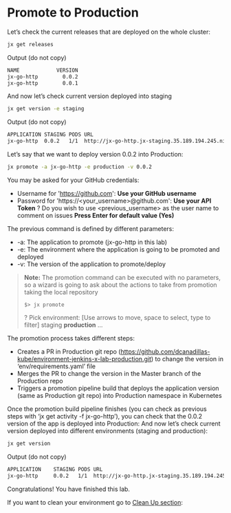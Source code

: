 # Promote to Production

Let’s check the current releases that are deployed on the whole cluster:

```bash
jx get releases
```

Output (do not copy)

```sh
NAME            VERSION
jx-go-http        0.0.2
jx-go-http        0.0.1
```

And now let’s check current version deployed into staging

```bash
jx get version -e staging
```

Output (do not copy)

```sh
APPLICATION STAGING PODS URL
jx-go-http  0.0.2   1/1  http://jx-go-http.jx-staging.35.189.194.245.nip.io
```

Let’s say that we want to deploy version 0.0.2 into Production:

```bash
jx promote -a jx-go-http -e production -v 0.0.2
```

You may be asked for your GitHub credentials:
* Username for 'https://github.com': **Use your GitHub username**
* Password for 'https://<your_username>@github.com': **Use your API Token**
? Do you wish to use <previous_username>  as the user name to comment on issues **Press Enter for default value (Yes)**

The previous command is defined by different parameters:
* -a: The application to promote (jx-go-http in this lab)
* -e: The environment where the application is going to be promoted and deployed
* -v: The version of the application to promote/deploy

> **Note:** The promotion command can be executed with no parameters, so a wizard is going to ask about the actions to take from promotion taking the local repository
> 
> `$> jx promote `
> 
> ? Pick environment:  [Use arrows to move, space to select, type to filter]
   staging
> **production**
> ...

The promotion process takes different steps:
* Creates a PR in Production git repo (https://github.com/dcanadillas-kube/environment-jenkins-x-lab-production.git) to change the version in ‘env/requirements.yaml’ file
* Merges the PR to change the version in the Master branch of the Production repo
* Triggers a promotion pipeline build that deploys the application version (same as Production git repo) into Production namespace in Kubernetes

Once the promotion build pipeline finishes (you can check as previous steps with ‘jx get activity -f jx-go-http’), you can check that the 0.0.2 version of the app is deployed into Production:
And now let’s check current version deployed into different environments (staging and production):

```bash
jx get version
```

Output (do not copy)

```sh
APPLICATION    STAGING PODS URL                                                   PRODUCTION PODS URL
jx-go-http     0.0.2   1/1  http://jx-go-http.jx-staging.35.189.194.245.nip.ioo   0.0.2      1/1  http://jx-go-http.jx-production.35.189.194.245.nip.io
```

Congratulations! You have finished this lab.

If you want to clean your environment go to [Clean Up section](./labs/CleanUp.md):
